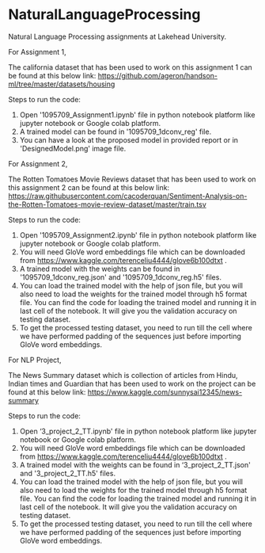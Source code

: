# NaturalLanguageProcessing
Natural Language Processing assignments at Lakehead University.

For Assignment 1,

The california dataset that has been used to work on this assignment 1 can be found at this below link:
https://github.com/ageron/handson-ml/tree/master/datasets/housing


Steps to run the code:
1. Open '1095709_Assignment1.ipynb' file in python notebook platform like jupyter notebook or Google colab platform.
2. A trained model can be found in '1095709_1dconv_reg' file.
3. You can have a look at the proposed model in provided report or in 'DesignedModel.png' image file.

For Assignment 2,

The Rotten Tomatoes Movie Reviews dataset that has been used to work on this assignment 2 can be found at this below link:
https://raw.githubusercontent.com/cacoderquan/Sentiment-Analysis-on-the-Rotten-Tomatoes-movie-review-dataset/master/train.tsv

Steps to run the code:
1. Open '1095709_Assignment2.ipynb' file in python notebook platform like jupyter notebook or Google colab platform.
2. You will need GloVe word embeddings file which can be downloaded from https://www.kaggle.com/terenceliu4444/glove6b100dtxt .
3. A trained model with the weights can be found in '1095709_1dconv_reg.json' and '1095709_1dconv_reg.h5' files.
4. You can load the trained model with the help of json file, but you will also need to load the weights for the trained model through h5 format file.
You can find the code for loading the trained model and running it in last cell of the notebook. It will give you the validation accuracy on testing dataset.
5. To get the processed testing dataset, you need to run till the cell where we have performed padding of the sequences just before importing GloVe word embeddings.


For NLP Project,

The News Summary dataset which is collection of articles from Hindu, Indian times and Guardian that has been used to work on the project can be found at this below link: https://www.kaggle.com/sunnysai12345/news-summary

Steps to run the code:
1.	Open ‘3_project_2_TT.ipynb' file in python notebook platform like jupyter notebook or Google colab platform.
2.	You will need GloVe word embeddings file which can be downloaded from https://www.kaggle.com/terenceliu4444/glove6b100dtxt .
3.	A trained model with the weights can be found in ‘3_project_2_TT.json' and '3_project_2_TT.h5' files.
4.	You can load the trained model with the help of json file, but you will also need to load the weights for the trained model through h5 format file. You can find the code for loading the trained model and running it in last cell of the notebook. It will give you the validation accuracy on testing dataset.
5.	To get the processed testing dataset, you need to run till the cell where we have performed padding of the sequences just before importing GloVe word embeddings.
